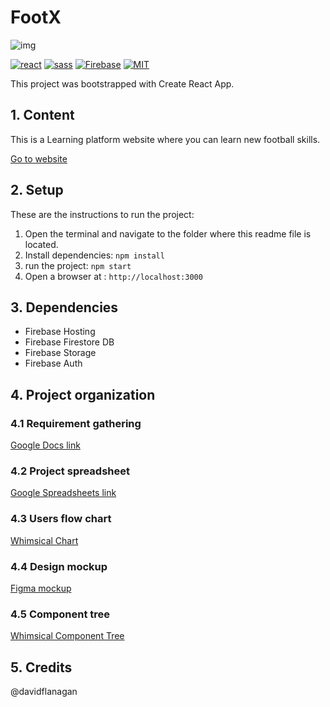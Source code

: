 # FootX

![img](https://cdn.dribbble.com/users/46743/screenshots/4406766/evertonmedical_header-dribbble.jpg?compress=1&resize=410x300)

[![react](https://img.shields.io/badge/React-20232A?style=for-the-badge&logo=react&logoColor=61DAFB)](https://reactjs.org/)
[![sass](https://img.shields.io/badge/Sass-CC6699?style=for-the-badge&logo=sass&logoColor=white)](https://sass-lang.com/)
[![Firebase](https://img.shields.io/badge/firebase-%23039BE5.svg?style=for-the-badge&logo=firebase)](https://firebase.google.com/)
[![MIT](https://camo.githubusercontent.com/3dbcfa4997505c80ef928681b291d33ecfac2dabf563eb742bb3e269a5af909c/68747470733a2f2f696d672e736869656c64732e696f2f6769746875622f6c6963656e73652f496c65726961796f2f6d61726b646f776e2d6261646765733f7374796c653d666f722d7468652d6261646765)](https://professionalprograms.mit.edu/?utm_source=google&utm_medium=cpc&utm_campaign=MIT_BRAND_PROTECTION&utm_medium=ppc&utm_term=massachusetts%20institute%20of%20technology%20mit&utm_campaign=MIT_BRAND_PROTECTION&utm_source=adwords&hsa_mt=e&hsa_src=g&hsa_tgt=kwd-325879874370&hsa_acc=2660252290&hsa_ad=406000382319&hsa_cam=8546883354&hsa_kw=massachusetts%20institute%20of%20technology%20mit&hsa_net=adwords&hsa_ver=3&hsa_grp=85551586934&gclid=CjwKCAjwr56IBhAvEiwA1fuqGvMJK9N0hVJ40ns4Qil_4byBgG-0AKpD5gEImBRlcJ1cmbHUsDzoohoCMK4QAvD_BwE)

This project was bootstrapped with Create React App.

## 1. Content

This is a Learning platform website where you can learn new football skills.

[Go to website](https://lms-football.web.app/)

## 2. Setup

These are the instructions to run the project:

1. Open the terminal and navigate to the folder where this readme file is located.
2. Install dependencies:
   `npm install`
3. run the project:
   `npm start`
4. Open a browser at : `http://localhost:3000`

## 3. Dependencies

- Firebase Hosting
- Firebase Firestore DB
- Firebase Storage
- Firebase Auth

## 4. Project organization

### 4.1 Requirement gathering

[Google Docs link](https://docs.google.com/document/d/1qFWId6j_1z-XDBq7mPd-L1hY6pfYmJm-3M_k4ZnZOr0/edit)

### 4.2 Project spreadsheet

[Google Spreadsheets link](https://docs.google.com/spreadsheets/d/1rN3AfGJQrNwQckxY0lTpu61Qqt_aquz5lgfWji6Dq9w/edit#gid=894162645)

### 4.3 Users flow chart

[Whimsical Chart](https://whimsical.com/user-flow-FNvfz6xGvtWW7D4d3ECoKP)

### 4.4 Design mockup

[Figma mockup](https://www.figma.com/file/v38HuWhK5BSAjNsaMOTlyq/npa-clement-cardona-learning-platform)

### 4.5 Component tree

[Whimsical Component Tree](https://whimsical.com/component-tree-YK2EpozWkxanM1UQiiGZb)

## 5. Credits

@davidflanagan
